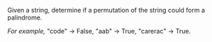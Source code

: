 Given a string, determine if a permutation of the string could form a palindrome.

*For example,*
"code" -> False, "aab" -> True, "carerac" -> True.

